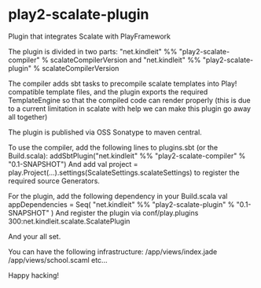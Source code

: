 play2-scalate-plugin
====================

Plugin that integrates Scalate with PlayFramework

The plugin is divided in two parts:
    "net.kindleit" %% "play2-scalate-compiler" % scalateCompilerVersion
and
    "net.kindleit" %% "play2-scalate-plugin" % scalateCompilerVersion
    
The compiler adds sbt tasks to precompile scalate templates into Play! compatible template files, and the plugin exports 
the required TemplateEngine so that the compiled code can render properly (this is due to a current limitation in scalate with help we can make this plugin go away all together)

The plugin is published via OSS Sonatype to maven central.

To use the compiler, add the following lines to plugins.sbt (or the Build.scala):
    addSbtPlugin("net.kindleit" %% "play2-scalate-compiler" % "0.1-SNAPSHOT")
And add
    val project = play.Project(...).settings(ScalateSettings.scalateSettings)
to register the required source Generators.


For the plugin, add the following dependency in your Build.scala
    val appDependencies = Seq(
      "net.kindleit" %% "play2-scalate-plugin" % "0.1-SNAPSHOT"
    )
And register the plugin via conf/play.plugins
    300:net.kindleit.scalate.ScalatePlugin


And your all set.

You can have the following infrastructure:
    /app/views/index.jade
    /app/views/school.scaml
etc...

Happy hacking!
